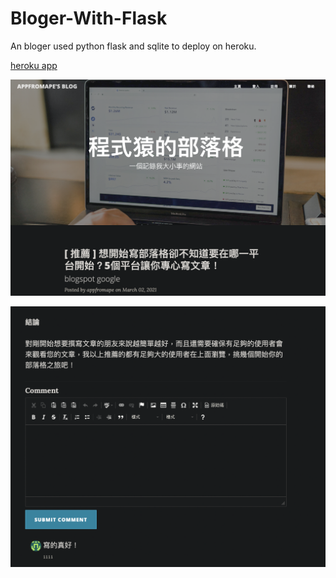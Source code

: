 # Bloger-With-Flask
An bloger used python flask and sqlite to deploy on heroku.

[heroku app](https://appfromape-blog.herokuapp.com)

![image](https://github.com/appfromape/Bloger-With-Flask/blob/main/1.png)

![image](https://github.com/appfromape/Bloger-With-Flask/blob/main/2.png)
